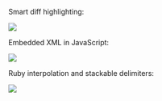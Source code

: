 Smart diff highlighting: 

![](https://github.com/markwatkinson/luminous/raw/master/screenshots/diff.png)

Embedded XML in JavaScript:

![](https://github.com/markwatkinson/luminous/raw/master/screenshots/jsxml.png)

Ruby interpolation and stackable delimiters: 

![](https://github.com/markwatkinson/luminous/raw/master/screenshots/ruby.png)



